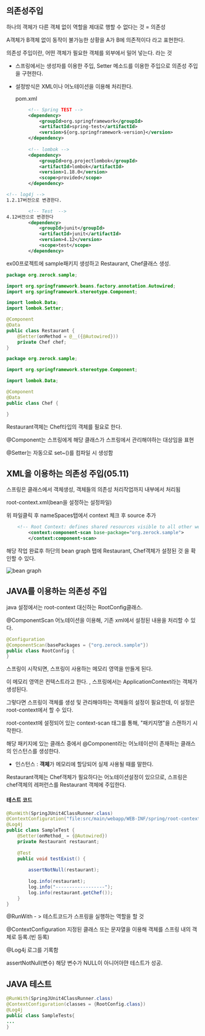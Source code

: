 ## 의존성주입

하나의 객체가 다른 객체 없이 역할을 제대로 행할 수  없다는 것 = 의존성

A객체가 B객체 없이 동작이 불가능한 상황을 A가 B에 의존적이다 라고 표현한다.

의존성 주입이란, 어떤 객체가 필요한 객체를 외부에서 밀어 넣는다. 라는 것



- 스프링에서는 생성자를 이용한 주입, Setter 메소드를 이용한 주입으로 의존성 주입을 구현한다.

- 설정방식은 XML이나 어노테이션을 이용해 처리한다.

  

  pom.xml

```xml
		<!-- Spring TEST -->
		<dependency>
			<groupId>org.springframework</groupId>
			<artifactId>spring-test</artifactId>
			<version>${org.springframework-version}</version>
		</dependency>
		
		<!-- lombok -->
		<dependency>
			<groupId>org.projectlombok</groupId>
			<artifactId>lombok</artifactId>
			<version>1.18.0</version>
			<scope>provided</scope>
		</dependency>

<!-- log4j -->
1.2.17버전으로 변경한다.

		<!-- Test  -->
4.12버전으로 변경한다
		<dependency>
			<groupId>junit</groupId>
			<artifactId>junit</artifactId>
			<version>4.12</version>
			<scope>test</scope>
		</dependency> 
```



ex00프로젝트에 sample패키지 생성하고 Restaurant, Chef클래스 생성.

```java
package org.zerock.sample;

import org.springframework.beans.factory.annotation.Autowired;
import org.springframework.stereotype.Component;

import lombok.Data;
import lombok.Setter;

@Component
@Data
public class Restaurant {
	@Setter(onMethod = @__({@Autowired}))
	private Chef chef;
}

```

```java
package org.zerock.sample;

import org.springframework.stereotype.Component;

import lombok.Data;

@Component
@Data
public class Chef {

}

```

Restaurant객체는 Chef타입의 객체를 필요로 한다.

@Component는 스프링에게 해당 클래스가 스프링에서 관리해야하는 대상임을 표현

@Setter는 자동으로 set~()를 컴파일 시 생성함



## XML을 이용하는 의존성 주입(05.11)

스프링은 클래스에서 객체생성, 객체들의 의존성 처리작업까지 내부에서 처리됨

root-context.xml(bean을 설정하는 설정파일)

위 파일클릭 후 nameSpaces탭에서 context 체크 후 source 추가

```xml
	<!-- Root Context: defines shared resources visible to all other web components -->
		<context:component-scan base-package="org.zerock.sample">
		</context:component-scan>
```

해당 작업 완료후 하단의 bean graph 탭에 Restaurant, Chef객체가 설정된 것 을 확인할 수 있다.

![bean graph](https://user-images.githubusercontent.com/55486644/81533037-6f534500-93a0-11ea-80f8-222d8aaf1796.JPG)



## JAVA를 이용하는 의존성 주입

java 설정에서는 root-context 대신하는 RootConfig클래스.

@ComponentScan 어노테이션을 이용해, 기존 xml에서 설정된 내용을 처리할 수 있다.

```java
@Configuration
@ComponentScan(basePackages = {"org.zerock.sample"})
public class RootConfig {
}

```





스프링이 시작되면, 스프링이 사용하는 메모리 영역을 만들게 된다.

이 메모리 영역은 컨텍스트라고 한다. , 스프링에서는 ApplicationContext라는 객체가 생성된다.

그렇다면 스프링이 객체를 생성 및 관리해야하는 객체들의 설정이 필요한데, 이 설정은 root-context에서 할 수 있다.

root-context에 설정되어 있는 context-scan 태그를 통해, "패키지명"을 스캔하기 시작한다.

해당 패키지에 있는 클래스 중에서 @Component라는 어노테이션이 존재하는 클래스의 인스턴스를 생성한다.

- 인스턴스 : **객체**가 메모리에 할당되어 실제 사용될 때를 말한다.

Restaurant객체는 Chef객체가 필요하다는 어노테이션설정이 있으므로, 스프링은 chef객체의 레퍼런스를 Restaurant 객체에 주입한다.



#### 테스트 코드

```java
@RunWith(SpringJUnit4ClassRunner.class)
@ContextConfiguration("file:src/main/webapp/WEB-INF/spring/root-context.xml")
@Log4j
public class SampleTest {
	@Setter(onMethod_ = {@Autowired})
	private Restaurant restaurant;
	
	@Test
	public void testExist() {
		
		assertNotNull(restaurant);
		
		log.info(restaurant);
		log.info("------------------");
		log.info(restaurant.getChef());
	}
}

```

@RunWith - > 테스트코드가 스프링을 실행하는 역할을 할 것

@ContextConfiguration 지정된 클래스 또는 문자열을 이용해 객체를 스프링 내의 객체로 등록.(빈 등록)

@Log4j 로그를 기록함

assertNotNull(변수) 해당 변수가 NULL이 아니어아먄 테스트가 성공.

## JAVA 테스트

```java
@RunWith(SpringJUnit4ClassRunner.class)
@ContextConfiguration(classes = {RootConfig.class})
@Log4j
public class SampleTests{
...
}
```

